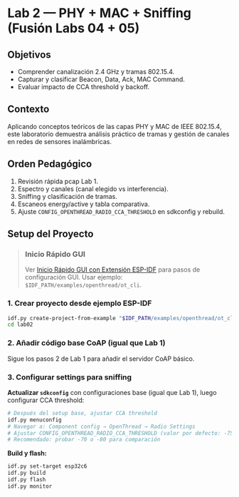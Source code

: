 # Lab 2 — PHY + MAC + Sniffing (Fusión Labs 04 + 05)

## Objetivos
- Comprender canalización 2.4 GHz y tramas 802.15.4.
- Capturar y clasificar Beacon, Data, Ack, MAC Command.
- Evaluar impacto de CCA threshold y backoff.

## Contexto
Aplicando conceptos teóricos de las capas PHY y MAC de IEEE 802.15.4, este laboratorio demuestra análisis práctico de tramas y gestión de canales en redes de sensores inalámbricas.

## Orden Pedagógico
1. Revisión rápida pcap Lab 1.
2. Espectro y canales (canal elegido vs interferencia).
3. Sniffing y clasificación de tramas.
4. Escaneos energy/active y tabla comparativa.
5. Ajuste `CONFIG_OPENTHREAD_RADIO_CCA_THRESHOLD` en sdkconfig y rebuild.

## Setup del Proyecto

> ### Inicio Rápido GUI
> Ver [Inicio Rápido GUI con Extensión ESP-IDF](../doc/setup.md#inicio-rapido-gui-con-extension-esp-idf) para pasos de configuración GUI.
> Usar ejemplo: `$IDF_PATH/examples/openthread/ot_cli`.

### 1. Crear proyecto desde ejemplo ESP-IDF
```bash
idf.py create-project-from-example "$IDF_PATH/examples/openthread/ot_cli" lab02
cd lab02
```

### 2. Añadir código base CoAP (igual que Lab 1)
Sigue los pasos 2 de Lab 1 para añadir el servidor CoAP básico.

### 3. Configurar settings para sniffing

**Actualizar `sdkconfig`** con configuraciones base (igual que Lab 1), luego configurar CCA threshold:
```bash
# Después del setup base, ajustar CCA threshold
idf.py menuconfig
# Navegar a: Component config → OpenThread → Radio Settings
# Ajustar CONFIG_OPENTHREAD_RADIO_CCA_THRESHOLD (valor por defecto: -75 dBm)
# Recomendado: probar -70 o -80 para comparación
```

**Build y flash:**
```bash
idf.py set-target esp32c6
idf.py build
idf.py flash
idf.py monitor
```
